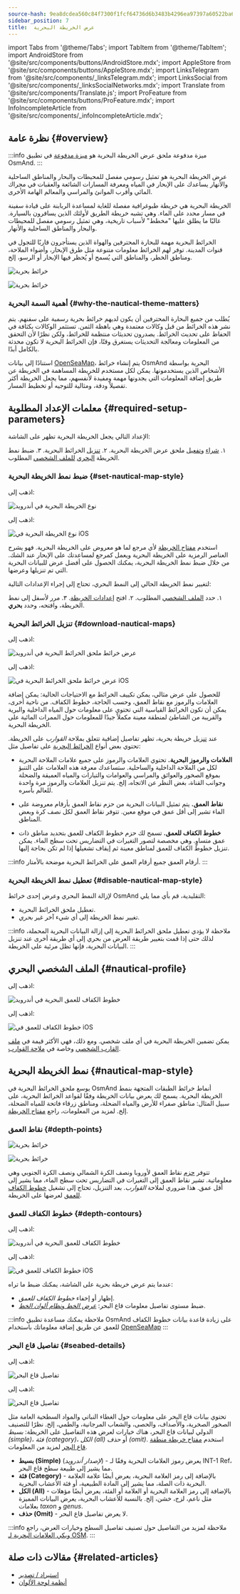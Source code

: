 ```yaml
---
source-hash: 9ea8dcdea560c84f7300f1fcf64736d6b3483b4296ea97397a60522ba65d2423
sidebar_position: 7
title:  عرض الخريطة البحرية
---
```

import Tabs from '@theme/Tabs';
import TabItem from '@theme/TabItem';
import AndroidStore from '@site/src/components/buttons/AndroidStore.mdx';
import AppleStore from '@site/src/components/buttons/AppleStore.mdx';
import LinksTelegram from '@site/src/components/_linksTelegram.mdx';
import LinksSocial from '@site/src/components/_linksSocialNetworks.mdx';
import Translate from '@site/src/components/Translate.js';
import ProFeature from '@site/src/components/buttons/ProFeature.mdx';
import InfoIncompleteArticle from '@site/src/components/_infoIncompleteArticle.mdx';



## نظرة عامة {#overview}

:::info ميزة مدفوعة
ملحق عرض الخريطة البحرية هو [ميزة مدفوعة](../purchases/index.md) في تطبيق OsmAnd.
:::

عرض الخريطة البحرية هو تمثيل رسومي مفصل للمحيطات والبحار والمناطق الساحلية والأنهار يساعدك على الإبحار في المياه ومعرفة المسارات الشائعة والعقبات في مجراك المائي وأقرب الموانئ والمراسي والمعالم الهامة الأخرى.

الخريطة البحرية هي خريطة طبوغرافية مفصلة للغاية لمساعدة الربابنة على قيادة سفينة في مسار محدد على الماء. وهي تشبه خريطة الطريق لأولئك الذين يسافرون بالسيارة. غالبًا ما يطلق عليها "مخطط" لأسباب تاريخية، وهي تمثيل رسومي مفصل للمحيطات والبحار والمناطق الساحلية والأنهار.

الخرائط البحرية مهمة للبحارة المحترفين والهواة الذين يستأجرون قاربًا للتجول في قنوات المدينة. توفر لهم الخرائط معلومات متنوعة مثل طرق الإبحار، وأضواء الملاحة، ومناطق الخطر، والمناطق التي يُسمح أو يُحظر فيها الإبحار أو الرسو، إلخ.

<Tabs groupId="operating-systems" queryString="current-os">

<TabItem value="android" label="أندرويد">

![خرائط بحرية](@site/static/img/plugins/nautical-charts/nautical_pl_3.png)

</TabItem>

<TabItem value="ios" label="iOS">

![خرائط بحرية](@site/static/img/plugins/nautical-charts/nautical_pl_4.png)

</TabItem>

</Tabs>


### أهمية السمة البحرية {#why-the-nautical-theme-matters}

يُطلب من جميع البحارة المحترفين أن يكون لديهم خرائط بحرية رسمية على سفنهم. يتم نشر هذه الخرائط من قبل وكالات معتمدة وهي باهظة الثمن. تستثمر الوكالات بكثافة في الحفاظ على تحديث الخرائط. يصدرون تحديثات منتظمة للخرائط، ولكن نظرًا لأن التحقق من المعلومات ومعالجة التحديثات يستغرق وقتًا، فإن الخرائط البحرية لا تكون محدثة بالكامل أبدًا.

استنادًا إلى بيانات [OpenSeaMap](https://wiki.openstreetmap.org/wiki/OpenSeaMap)، يتم إنشاء خرائط OsmAnd البحرية بواسطة الأشخاص الذين يستخدمونها. يمكن لكل مستخدم للخريطة المساهمة في الخريطة عن طريق إضافة المعلومات التي يجدونها مهمة ومفيدة لأنفسهم، مما يجعل الخريطة أكثر تفصيلاً ودقة، ومثالية للتوجيه أو تخطيط المسار.


## معلمات الإعداد المطلوبة {#required-setup-parameters}

الإعداد التالي يجعل الخريطة البحرية تظهر على الشاشة:

١. [شراء](../plugins/index.md#purchase) و[تفعيل](../plugins/index.md#enable--disable) ملحق عرض الخريطة البحرية.
٢. [تنزيل](#download-nautical-maps) الخرائط البحرية.
٣. ضبط نمط الخريطة [البحري](#set-nautical-map-style) [للملف الشخصي](../personal/profiles.md) المطلوب.


### ضبط نمط الخريطة البحرية {#set-nautical-map-style}

<Tabs groupId="operating-systems" queryString="current-os">

<TabItem value="android" label="أندرويد">  

اذهب إلى: *<Translate android="true" ids="shared_string_menu,configure_map,map_widget_map_rendering,map_widget_renderer,nautical_renderer"/>*  

![نوع الخريطة البحرية في أندرويد](@site/static/img/plugins/nautical-charts/and_map_style1.png)

</TabItem>

<TabItem value="ios" label="iOS">  

اذهب إلى: *<Translate ios="true" ids="shared_string_menu,configure_map,map_settings_type,map_settings_offline"/>*  

![نوع الخريطة البحرية في iOS](@site/static/img/plugins/nautical-charts/ios_nautical_map_type1.png)

</TabItem>

</Tabs>

استخدم [مفتاح الخريطة](../../user/map-legend/nautical-map.md) لأي مرجع لما هو معروض على الخريطة البحرية. فهو يشرح العناصر الرمزية على الخريطة البحرية ويعمل كمرجع لمساعدتك على الإبحار عند الشك. من خلال ضبط نمط الخريطة البحرية، يمكنك الحصول على أفضل عرض للبيانات البحرية التي تم تنزيلها وعرضها.

لتغيير نمط الخريطة الحالي إلى النمط البحري، تحتاج إلى إجراء الإعدادات التالية:

١. حدد [الملف الشخصي](../personal/profiles.md) المطلوب.
٢. افتح [إعدادات الخريطة](../map/configure-map-menu.md).
٣. مرر لأسفل إلى نمط الخريطة، وافتحه، وحدد **بحري**.


### تنزيل الخرائط البحرية {#download-nautical-maps}

<Tabs groupId="operating-systems" queryString="current-os">

<TabItem value="android" label="أندرويد">  

اذهب إلى: *<Translate android="true" ids="shared_string_menu,maps_and_resources,nautical_maps"/>*  

![عرض خرائط ملحق الخرائط البحرية في أندرويد](@site/static/img/plugins/nautical-charts/plugin_nautical_view_android.png)

</TabItem>

<TabItem value="ios" label="iOS">  

اذهب إلى: *<Translate ios="true" ids="shared_string_menu,res_mapsres,region_nautical"/>*  

![عرض خرائط ملحق الخرائط البحرية في iOS](@site/static/img/plugins/nautical-charts/plugin_nautical_view_ios.png)

</TabItem>

</Tabs>

للحصول على عرض مثالي، يمكن تكييف الخرائط مع الاحتياجات الحالية: يمكن إضافة العلامات والرموز مع نقاط العمق، وحسب الحاجة، خطوط الكفاف. من ناحية أخرى، يمكن أن تكون الخرائط القياسية التي تحتوي على معلومات حول المياه الداخلية والبرية والقريبة من الشاطئ لمنطقة معينة مكملاً جيدًا للمعلومات حول الممرات المائية على الخريطة البحرية.

عند [تنزيل](../start-with/download-maps.md) خريطة بحرية، تظهر تفاصيل إضافية تتعلق بملاحة *القوارب* على الخريطة. تحتوي بعض أنواع [الخرائط البحرية](../plugins/nautical-charts/#nautical-map-style) على تفاصيل مثل:

- **العلامات والرموز البحرية.**
    تحتوي العلامات والرموز على جميع علامات الملاحة البحرية لكل من الملاحة الداخلية والساحلية. ستساعدك معرفة هذه العلامات على التنبؤ بموقع الصخور والعوائق والمراسي والعوامات والتيارات والمياه العميقة والضحلة وجوانب القناة، بغض النظر عن الاتجاه، إلخ. يتم تنزيل العلامات والرموز مرة واحدة للعالم بأسره.

- **نقاط العمق.**
    يتم تمثيل البيانات البحرية من حزم نقاط العمق بأرقام معروضة على الماء تشير إلى أقل عمق في موقع معين. تتوفر نقاط العمق لكل نصف كرة وبعض المناطق.

- **خطوط الكفاف للعمق.**
    تسمح لك حزم خطوط الكفاف للعمق بتحديد مناطق ذات عمق متساوٍ. وهي مخصصة لتصور التغيرات في التضاريس تحت سطح الماء. يمكن تنزيل خطوط الكفاف للعمق لمناطق معينة ثم إيقاف تشغيلها إذا لم تكن بحاجة إليها.

:::info أرقام العمق
جميع أرقام العمق على الخرائط البحرية موضحة بالأمتار.
:::


### تعطيل نمط الخريطة البحرية {#disable-nautical-map-style}

لإزالة النمط البحري وعرض إحدى خرائط OsmAnd التقليدية، قم بأي مما يلي:

- تعطيل ملحق الخرائط البحرية.
- تغيير نمط الخريطة إلى أي شيء آخر غير *بحري*.

:::info ملاحظة
لا يؤدي تعطيل ملحق الخرائط البحرية إلى إزالة البيانات البحرية المحملة، لذلك حتى إذا قمت بتغيير طريقة العرض من بحري إلى أي طريقة أخرى عند تنزيل البيانات البحرية، فإنها تظل مرئية على الخريطة.
:::


## الملف الشخصي البحري {#nautical-profile}

<Tabs groupId="operating-systems" queryString="current-os">

<TabItem value="android" label="أندرويد">  

اذهب إلى: *<Translate android="true" ids="shared_string_menu,shared_string_settings,application_profiles"/>*  

![خطوط الكفاف للعمق البحرية في أندرويد](@site/static/img/plugins/nautical-charts/and_boat_profile-2.png)

</TabItem>

<TabItem value="ios" label="iOS">  

اذهب إلى: *<Translate ios="true" ids="shared_string_menu,shared_string_settings,app_profiles"/>*

![خطوط الكفاف للعمق في iOS](@site/static/img/plugins/nautical-charts/ios_boat_profile-2.png)

</TabItem>

</Tabs>

يمكن تضمين الخريطة البحرية في أي ملف شخصي. ومع ذلك، فهي الأكثر قيمة في [ملف القارب الشخصي](../personal/profiles.md) وخاصة في [ملاحة القوارب](../navigation/routing/boat-navigation.md).


## نمط الخريطة البحرية {#nautical-map-style}

يوسع ملحق الخرائط البحرية في OsmAnd أنماط خرائط الطبقات المتجهة بنمط الخريطة البحرية. يسمح لك بعرض بيانات الخريطة وفقًا لقواعد الخرائط البحرية، على سبيل المثال: مناطق صفراء للأرض والمياه الضحلة، ومناطق زرقاء فاتحة للمياه الضحلة، إلخ. لمزيد من المعلومات، راجع [مفتاح الخريطة](../../user/map-legend/nautical-map.md).


### نقاط العمق {#depth-points}

<Tabs groupId="operating-systems" queryString="current-os">

<TabItem value="android" label="أندرويد">

![خرائط بحرية](@site/static/img/plugins/nautical-charts/and_depth_points.png)

</TabItem>

<TabItem value="ios" label="iOS">

![خرائط بحرية](@site/static/img/plugins/nautical-charts/ios_depth_points.png)

</TabItem>

</Tabs>

تتوفر [حزم](../start-with/download-maps.md#overview) نقاط العمق لأوروبا ونصف الكرة الشمالي ونصف الكرة الجنوبي وهي معلوماتية. تشير نقاط العمق إلى التغيرات في التضاريس تحت سطح الماء، مما يشير إلى أقل عمق. هذا ضروري لملاحة *القوارب*. بعد التنزيل، تحتاج إلى تشغيل [خطوط الكفاف للعمق](#depth-contours) لعرضها على الخريطة.


### خطوط الكفاف للعمق {#depth-contours}

<Tabs groupId="operating-systems" queryString="current-os">

<TabItem value="android" label="أندرويد">  

اذهب إلى: *<Translate android="true" ids="shared_string_menu,configure_map,shared_string_show,nautical_depth"/>*  

![خطوط الكفاف للعمق البحرية في أندرويد](@site/static/img/plugins/nautical-charts/and_depth_contours-3.png)

</TabItem>

<TabItem value="ios" label="iOS">  

اذهب إلى: *<Translate ios="true" ids="shared_string_menu,configure_map,map_settings_style,nautical_depth"/>*

![خطوط الكفاف للعمق في iOS](@site/static/img/plugins/nautical-charts/ios_depth_contours-2.png)

</TabItem>

</Tabs>

عندما يتم عرض خريطة بحرية على الشاشة، يمكنك ضبط ما تراه:

- إظهار أو إخفاء *خطوط الكفاف للعمق*.
- ضبط مستوى تفاصيل معلومات قاع البحر: [*عرض الخط* و*نظام ألوان الخط*](../map/vector-maps.md#-nautical-depth).

:::info ملاحظة
يمكنك مساعدة تطبيق OsmAnd على زيادة قاعدة بيانات خطوط الكفاف للعمق عن طريق إضافة معلوماتك باستخدام [OpenSeaMap](https://map.openseamap.org/)
:::


### تفاصيل قاع البحر {#seabed-details}

<Tabs groupId="operating-systems" queryString="current-os">

<TabItem value="android" label="أندرويد">  

اذهب إلى: *<Translate android="true" ids="shared_string_menu,configure_map,rendering_category_others,rendering_attr_seabedDetail_name"/>*  

![تفاصيل قاع البحر](@site/static/img/plugins/nautical-charts/and_seabed_details1.png)

</TabItem>

<TabItem value="ios" label="iOS">  

اذهب إلى: *<Translate ios="true" ids="shared_string_menu,configure_map,map_settings_style,nautical_depth"/>*

![تفاصيل قاع البحر](@site/static/img/plugins/nautical-charts/ios_seabed_details.png)

</TabItem>

</Tabs>

تحتوي بيانات قاع البحر على معلومات حول الغطاء النباتي والمواد السطحية العامة مثل الصخور الصخرية، والأصداف، والحصى، والشعاب المرجانية، والطمي، إلخ. نظرًا للتصنيف الدولي لبيانات قاع البحر، هناك خيارات لعرض هذه التفاصيل على الخريطة: *بسيط (simple)*، *فئة (category)*، *الكل (all)* أو *حذف (omit)*. استخدم [مفتاح خريطة منطقة قاع البحر](../map-legend/nautical-map.md#seabed-area) لمزيد من المعلومات.

- **بسيط (Simple)** (*لإصدار أندرويد*) - يعرض رموز العلامات البحرية وفقًا لـ INT-1 Ref، مما يشير إلى طبيعة سطح قاع البحر.
- **فئة (Category)** - بالإضافة إلى رمز العلامة البحرية، يعرض أيضًا علامة العلامة البحرية ذات الصلة، مما يشير إلى المادة الطبيعية، أو فئة الأعشاب البحرية.
- **الكل (All)** - بالإضافة إلى رمز العلامة البحرية أو العلامة أو الفئة، يعرض أيضًا مؤهلات مثل ناعم، لزج، خشن، إلخ. بالنسبة للأعشاب البحرية، يعرض البيانات المميزة بعلامات *taxon* و *genus*.
- **حذف (Omit)** - لا يعرض تفاصيل قاع البحر.

:::info ملاحظة
لمزيد من التفاصيل حول تصنيف تفاصيل السطح وخيارات العرض، راجع [ويكي العلامات البحرية لـ OSM](https://wiki.openstreetmap.org/wiki/Seamarks/INT-1_Section_J).
:::


## مقالات ذات صلة {#related-articles}

- [استيراد / تصدير](../personal/import-export.md)
- [أنظمة لوحة الألوان](../personal/color-palette-schemes.md)